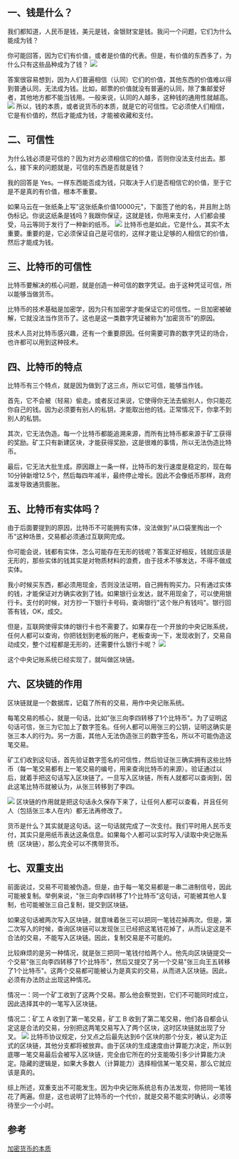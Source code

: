 一、钱是什么？
-
我们都知道，人民币是钱，美元是钱，金银财宝是钱。我问一个问题，它们为什么能成为钱？

你可能回答，因为它们有价值，或者是价值的代表。但是，有价值的东西多了，为什么只有这些品种成为了钱？
![](http://orvwtnort.bkt.clouddn.com/201721343/1523262237187.png) 

答案很容易想到，因为人们普遍相信（认同）它们的价值，其他东西的价值难以得到普通认同，无法成为钱。比如，邮票的价值就没有普遍的认同，除了集邮爱好者，其他地方都不能当钱用。一般来说，认同的人越多，这种钱的通用性就越高。
![](http://orvwtnort.bkt.clouddn.com/201721343/1523262295879.png)
所以，钱的本质，或者说货币的本质，就是它的可信性。它必须使人们相信，它是有价值的，然后才能成为钱，才能被收藏和支付。

二、可信性
---
为什么钱必须是可信的？因为对方必须相信它的价值，否则你没法支付出去。那么，接下来的问题就是，可信的东西是否就是钱？

我的回答是 Yes。一样东西能否成为钱，只取决于人们是否相信它的价值，至于它是不是真的有价值，根本不重要。

如果马云在一张纸条上写"这张纸条价值10000元"，下面签了他的名，并且附上防伪标记。你说这纸条是钱吗？我跟你保证，这就是钱，你用来支付，人们都会接受，马云等同于发行了一种新的纸币。
![](http://orvwtnort.bkt.clouddn.com/201721343/1523262404677.png)
比特币也是如此，它是什么，其实不太重要。重要的是，它必须保证自己是可信的，这样才能让足够的人相信它的价值，然后才能成为钱。

三、比特币的可信性
--
比特币要解决的核心问题，就是创造一种可信的数字凭证。由于这种凭证可信，所以能够当做货币。

比特币的技术基础是加密学，因为只有加密学才能保证它的可信性。一旦加密被破解，它就没法当作货币了。这也是这一类数字凭证被称为"加密货币"的原因。

技术人员对比特币感兴趣，还有一个重要原因。任何需要可靠的数字凭证的场合，也许都可以用到这种技术。

四、比特币的特点
--
比特币有三个特点，就是因为做到了这三点，所以它可信，能够当作钱。

首先，它不会被（轻易）偷走。或者反过来说，它使得你无法去偷别人，你只能花你自己的钱。因为必须要有别人的私钥，才能取出他的钱。正常情况下，你拿不到别人的私钥。

其次，它无法伪造。每一个比特币都能追溯来源，而所有比特币都来源于矿工获得的奖励。矿工只有新建区块，才能获得奖励，这是很难的事情，所以无法伪造比特币。

最后，它无法大批生成。原因跟上一条一样，比特币的发行速度是稳定的，现在每10分钟新增12.5个，然后每四年减半，最终停止增长。因此不会像纸币那样，政府滥发导致通货膨胀。

五、比特币有实体吗？
---
由于后面要提到的原因，比特币不可能拥有实体，没法做到"从口袋里掏出一个币"这种场景，交易都必须通过互联网完成。

你可能会说，钱都有实体，怎么可能存在无形的钱呢？答案正好相反，钱就应该是无形的，那些实体的钱其实是对物质材料的浪费，由于技术不够发达，不得不做成实体。

我小时候买东西，都必须用现金，否则没法证明，自己拥有购买力。只有通过实体的钱，才能保证对方确实收到了钱。如果银行业发达，就不用现金了，可以使用银行卡。支付的时候，对方抄一下银行卡号码，查询银行"这个账户有钱吗"。银行回答有钱，OK，成交。

但是，互联网使得实体的银行卡也不需要了。如果存在一个开放的中央记账系统，任何人都可以查询，你把钱划到老板的账户，老板查询一下，发现收到了，交易自动成交，整个过程都是无形的，还需要什么银行卡呢？
![](http://orvwtnort.bkt.clouddn.com/201721343/1523262509518.png)

这个中央记账系统已经实现了，就叫做区块链。

六、区块链的作用
-
区块链就是一个数据库，记载了所有的交易，用作中央记账系统。

每笔交易的核心，就是一句话，比如"张三向李四转移了1个比特币"。为了证明这句话可信，张三为它加上了数字签名。任何人都可以用张三的公钥，证明这确实是张三本人的行为。另一方面，其他人无法伪造张三的数字签名，所以不可能伪造这笔交易。

矿工们收到这句话，首先验证数字签名的可信性，然后验证张三确实拥有这些比特币（每一笔交易都有上一笔交易的编号，用来查询比特币的来源）。验证通过以后，就着手把这句话写入区块链了。一旦写入区块链，所有人就都可以查询到，因此这笔比特币就被认为，从张三转移到了李四。

![](http://orvwtnort.bkt.clouddn.com/201721343/1523262565488.png)
区块链的作用就是把这句话永久保存下来了，让任何人都可以查看，并且任何人（包括张三本人在内）都无法再修改了。

货币是什么？其实就是这句话。这一句话就完成了一次支付。我们平时用人民币支付，其实只是用纸币表达这条信息。如果每个人都可以实时写入/读取中央记账系统（区块链），那么完全可以不携带货币。

七、双重支出
--
前面说过，交易不可能被伪造。但是，由于每一笔交易都是一串二进制信号，因此可能被复制。举例来说，"张三向李四转移了1个比特币"这句话，可能被其他人复制，也可能被张三自己复制，提交到区块链。

如果这句话被两次写入区块链，就意味着张三可以把同一笔钱花掉两次。但是，第二次写入的时候，查询区块链可以发现张三已经把这笔钱花掉了，从而认定这是不合法的交易，不能写入区块链。因此，复制交易是不可能的。

比较麻烦的是另一种情况，就是张三把同一笔钱付给两个人。他先向区块链提交一个交易"张三向李四转移了1个比特币"，然后又提交了另一个交易"张三向王五转移了1个比特币"。这两个交易都可能被认为是真实的交易，从而进入区块链。因此，必须有办法防止出现这种情况。

情况一：同一个矿工收到了这两个交易。那么他会察觉到，它们不可能同时成立，因此选择其中的一笔写入区块链。

情况二：矿工 A 收到了第一笔交易，矿工 B 收到了第二笔交易，他们各自都会认定这是合法的交易，分别把这两笔交易写入了两个区块，这时区块链就出现了分叉。
![](http://orvwtnort.bkt.clouddn.com/201721343/1523262619711.png)
比特币协议规定，分叉点之后最先达到6个区块的那个分支，被认定为正式的区块链，其他分支都将被放弃。由于区块的生成速度由计算能力决定，所以到底哪一笔交易最后会被写入区块链，完全由它所在的分支能吸引多少计算能力决定。隐藏的逻辑是，如果大多数人（计算能力）选择相信某一笔交易，那么它就应该是真的。

综上所述，双重支出不可能发生。因为中央记账系统总有办法发现，你把同一笔钱花了两遍。但是，这也说明了比特币的一个代价，就是交易不能实时确认，必须等待至少一个小时。  



参考
--
[加密货币的本质](http://www.ruanyifeng.com/blog/2018/01/cryptocurrency-tutorial.html)